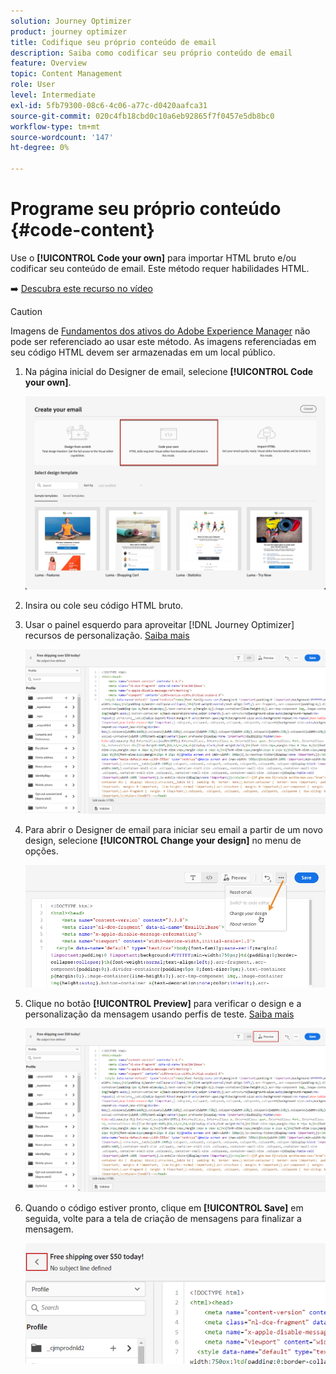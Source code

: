 ```yaml
---
solution: Journey Optimizer
product: journey optimizer
title: Codifique seu próprio conteúdo de email
description: Saiba como codificar seu próprio conteúdo de email
feature: Overview
topic: Content Management
role: User
level: Intermediate
exl-id: 5fb79300-08c6-4c06-a77c-d0420aafca31
source-git-commit: 020c4fb18cbd0c10a6eb92865f7f0457e5db8bc0
workflow-type: tm+mt
source-wordcount: '147'
ht-degree: 0%

---
```


# Programe seu próprio conteúdo {#code-content}

Use o **[!UICONTROL Code your own]** para importar HTML bruto e/ou codificar seu conteúdo de email. Este método requer habilidades HTML.

➡️ [Descubra este recurso no vídeo](#video)

>[!CAUTION]
>
> Imagens de [Fundamentos dos ativos do Adobe Experience Manager](assets-essentials.md) não pode ser referenciado ao usar este método. As imagens referenciadas em seu código HTML devem ser armazenadas em um local público.

1. Na página inicial do Designer de email, selecione **[!UICONTROL Code your own]**.

   ![](assets/code-your-own.png)

1. Insira ou cole seu código HTML bruto.

1. Usar o painel esquerdo para aproveitar [!DNL Journey Optimizer] recursos de personalização. [Saiba mais](../personalization/personalize.md)

   ![](assets/code-editor.png)

1. Para abrir o Designer de email para iniciar seu email a partir de um novo design, selecione **[!UICONTROL Change your design]** no menu de opções.

   ![](assets/code-editor-change-design.png)

1. Clique no botão **[!UICONTROL Preview]** para verificar o design e a personalização da mensagem usando perfis de teste. [Saiba mais](preview.md)

   ![](assets/code-editor-preview.png)

1. Quando o código estiver pronto, clique em **[!UICONTROL Save]** em seguida, volte para a tela de criação de mensagens para finalizar a mensagem.

   ![](assets/code-editor-save.png)
